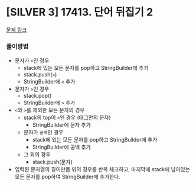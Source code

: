 # [SILVER 3] 17413. 단어 뒤집기 2

[문제 링크](https://www.acmicpc.net/problem/17413)

### 풀이방법
- 문자가 ```<```인 경우
  - stack에 있는 모든 문자를 pop하고 StringBuilder에 추가
  - stack.push(```<```)
  - StringBuilder에 ```<``` 추가
- 문자가 ```>```인 경우
  - stack.pop()
  - StringBuilder에 ```>``` 추가
- ```<```와 ```>```를 제외한 모든 문자의 경우
  - stack의 top이 ```<```인 경우 (태그안의 문자)
    - StringBuilder에 문자 추가
  - 문자가 ```공백```인 경우
    - stack에 있는 모든 문자를 pop하고 StringBuilder에 추가
    - StringBuilder에 공백 추가
  - 그 외의 경우
    - stack.push(문자)
- 입력된 문자열의 길이만큼 위의 경우를 반복 체크하고, 마지막에 stack에 남아있는 모든 문자를 pop하여 StringBuilder에 추가한다.